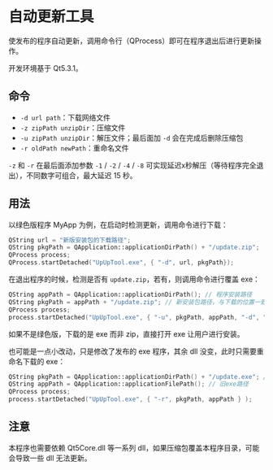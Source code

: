 自动更新工具
===

使发布的程序自动更新，调用命令行（QProcess）即可在程序退出后进行更新操作。

开发环境基于 Qt5.3.1。

## 命令

- `-d url path`：下载网络文件
- `-z zipPath unzipDir`：压缩文件
- `-u zipPath unzipDir`：解压文件；最后面加 `-d` 会在完成后删除压缩包
- `-r oldPath newPath`：重命名文件



`-z` 和 `-r` 在最后面添加参数 `-1` / `-2` / `-4` / `-8` 可实现延迟x秒解压（等待程序完全退出），不同数字可组合，最大延迟 15 秒。



## 用法

以绿色版程序 MyApp 为例，在启动时检测更新，调用命令进行下载：

```cpp
QString url = "新版安装包的下载路径";
QString pkgPath = QApplication::applicationDirPath() + "/update.zip";
QProcess process;
QProcess.startDetached("UpUpTool.exe", { "-d", url, pkgPath});
```

在退出程序的时候，检测是否有 `update.zip`，若有，则调用命令进行覆盖 exe：

```cpp
QString appPath = QApplication::applicationDirPath(); // 程序安装路径
QString pkgPath = appPath + "/update.zip"; // 新安装包路径，与下载的位置一致
QProcess process;
process.startDetached("UpUpTool.exe", { "-u", pkgPath, appPath, "-d", "-4" } );
```

如果不是绿色版，下载的是 exe 而非 zip，直接打开 exe 让用户进行安装。

也可能是一点小改动，只是修改了发布的 exe 程序，其余 dll 没变，此时只需要重命名下载的 exe：

```cpp
QString pkgPath = QApplication::applicationDirPath() + "/update.exe"; // 新exe路径
QString appPath = QApplication::applicationFilePath(); // 旧exe路径
QProcess process;
process.startDetached("UpUpTool.exe", { "-r", pkgPath, appPath } );
```



## 注意

本程序也需要依赖 Qt5Core.dll 等一系列 dll，如果压缩包覆盖本程序目录，可能会导致一些 dll 无法更新。